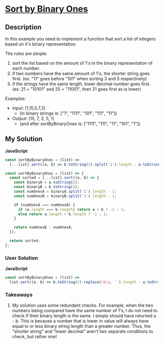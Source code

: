 # [Sort by Binary Ones](https://www.codewars.com/kata/59eb28fb0a2bffafbb0000d6)

## Description

In this example you need to implement a function that sort a list of integers based on it's binary representation.

The rules are simple:

1. sort the list based on the amount of 1's in the binary representation of each number.
2. if two numbers have the same amount of 1's, the shorter string goes first. (ex: "11" goes before "101" when sorting 3 and 5 respectively)
3. if the strings have the same length, lower decimal number goes first. (ex: 21 = "10101" and 25 = "11001", then 21 goes first as is lower)

Examples:

- Input: [1,15,5,7,3]
  - (in binary strings is: ["1", "1111", "101", "111", "11"])
- Output: [15, 7, 3, 5, 1]
  - (and after sortByBinaryOnes is: ["1111", "111", "11", "101", "1"])

## My Solution

**JavaScript**

```js
const sortByBinaryOnes = (list) =>
  [...list].sort((a, b) => b.toString(2).split('1').length - a.toString(2).split('1').length || a - b);
```

```js
const sortByBinaryOnes = (list) => {
  const sorted = [...list].sort((a, b) => {
    const binaryA = a.toString(2);
    const binaryB = b.toString(2);
    const numOnesA = binaryA.split('1').length - 1;
    const numOnesB = binaryB.split('1').length - 1;

    if (numOnesA === numOnesB) {
      if (a.length === b.length) return a < b ? -1 : 1;
      else return a.length < b.length ? -1 : 1;
    }

    return numOnesB - numOnesA;
  });

  return sorted;
};
```

### User Solution

**JavaScript**

```js
const sortByBinaryOnes = (list) =>
  list.sort((a, b) => b.toString(2).replace(/0/g, ``).length - a.toString(2).replace(/0/g, ``).length || a - b);
```

### Takeaways

1. My solution uses some redundant checks. For example, when the two numbers being compared have the same number of 1's, I do not need to check if their binary length is the same. I simply should have returned a - b. This is because a number that is lower in value will always have equal to or less binary string length than a greater number. Thus, the "shorter string" and "lower decimal" aren't two separate conditions to check, but rather one!
